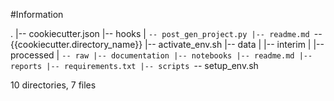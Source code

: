 #Information

.
|-- cookiecutter.json
|-- hooks
|   `-- post_gen_project.py
|-- readme.md
`-- {{cookiecutter.directory_name}}
    |-- activate_env.sh
    |-- data
    |   |-- interim
    |   |-- processed
    |   `-- raw
    |-- documentation
    |-- notebooks
    |-- readme.md
    |-- reports
    |-- requirements.txt
    |-- scripts
    `-- setup_env.sh

10 directories, 7 files
